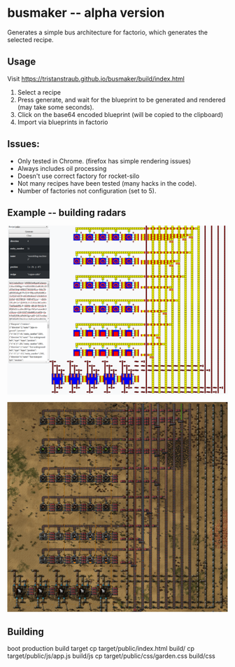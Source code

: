 # busmaker -- alpha version

Generates a simple bus architecture for factorio, which
generates the selected recipe.

## Usage

Visit https://tristanstraub.github.io/busmaker/build/index.html

1. Select a recipe
2. Press generate, and wait for the blueprint to be generated and rendered (may take some seconds).
3. Click on the base64 encoded blueprint (will be copied to the clipboard)
4. Import via blueprints in factorio

## Issues:

- Only tested in Chrome. (firefox has simple rendering issues)
- Always includes oil processing
- Doesn't use correct factory for rocket-silo
- Not many recipes have been tested (many hacks in the code).
- Number of factories not configuration (set to 5).

## Example -- building radars

![Image of factory generation](resources/busmaker-example.png)

![Image of factory generating radars](resources/radar-factory-example.png)

## Building

boot production build target
cp target/public/index.html build/
cp target/public/js/app.js build/js
cp target/public/css/garden.css build/css




